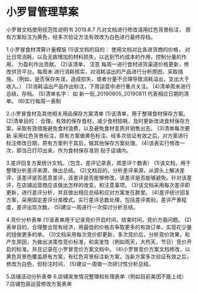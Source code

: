 # 小罗冒管理草案
小罗冒文档使用规范性说明书
2019.8.7
凡对文档进行修改请用红色背景标注， 原有方案标注为黄色，经多次验证方法有效改为白色进行最终存档。

1.小罗冒食材清算计量模版 
(1)该文档的目的： 使用文档对比各进货商的价格， 对比日常消耗，以及无故增加的材料损失，以达到节约成本的作用，控制分量的作用， 为盈利作出贡献。
(2)该清单， 注意 每周一进行食材进货渠道价格更新，修改供货平台。每周末 进行消耗核实，对消耗溢出的产品进行分析原因，采取措施。（例如，是否保存失误，造成损失，或者分量不合理导致消耗溢出，支出大于收入。）
(3)消耗溢出产品作出标注，下周运营中进行重点关注。
(4)清单周末进行总结，存档。
(5)清单名字： 如 新一街_20190805_20190811 代表相应日期的清单。
(6)实行每周一表制

2.小罗冒食材及其他相关用品保存方案清单
(1)该清单，用于整理食材保存方案。
(2)清单目的： 合理，有效的保存食材，减少食材损耗，及时更新改进食材保存方案，采取有效措施避免食材浪费，以及避免食材变质并销售出去。
(3)清单每次更新 采用红色背景标注，原有方案做黄色标注。经多次验证有效之后，对方案进行标注修改日期，原有方案列于其后，做其他保存方案处理。
(4)该表实行修改一次，即当日打印出来，作为食材保存准则 贴于店铺内。


3.差评回复方案统计文档。（包含，差评记录表，周差评个数表）
(1)该文档，用于整理分析差评来源，做出总结。
(2)文档目的，分析差评来源，从源头上解决差评，该差评是否恶意差评，该差评是否能够修改，该差评是否能够避免。针对该差评，在店铺运营商应该做出怎样的改变，和注意事项。
(3)该文档采用每次差评即更新，进行差评分析，并且做出相应总结和应对方案发在群里。
(4)差评统计回复方案，采用固定差评分类模式。实行差评总数处理，包括差评类别，差评严重程度，差评出现次数。
(5)建议一周进行一次探讨分析总结。

4.竞价分析表单
(1)该表单用于记录竞价开启时间，结束时间，竞价方面问题。
(2)表单目的，合理整合现有经济，用最低的价格去争取更多的有效订单，实现花少量的钱做更多的单。
(3)文档采用每次竞价即更新，多次竞价后，分析竞价效果，和产生原因，为做出决策性竞价标准，和突发性（例如雨天，大热天，节日）竞价开启的标准。并且记录在小罗冒竞价方案文档中。
(4)小罗冒竞价方案文档修改，以黄色背景色覆盖原有方案，有红色背景标注新方案，当新方案多次验证有效之后，修改为白色，但标注时间，
(5)建议一周做一次研讨性分析总结。


5.店铺活动分析表单
6.店铺突发情况整理和处理表单（例如目前美团不能上线）
7.店铺包装运营修改方案表单
